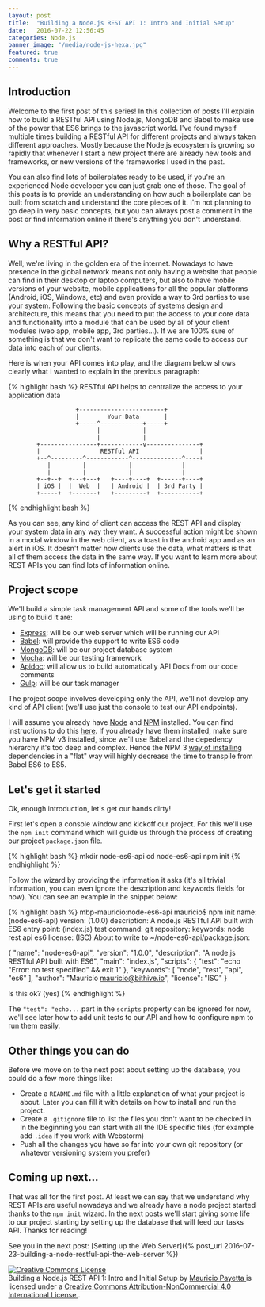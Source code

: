 ```yaml
---
layout: post
title:  "Building a Node.js REST API 1: Intro and Initial Setup"
date:   2016-07-22 12:56:45
categories: Node.js
banner_image: "/media/node-js-hexa.jpg"
featured: true
comments: true
---
```


## Introduction

<!--from-->
Welcome to the first post of this series! In this collection of posts I'll explain how to build a RESTful API using 
Node.js, MongoDB and Babel to make use of the power that ES6 brings to the javascript world.
I've found myself multiple times building a RESTful API for different projects and always taken different approaches.
Mostly because the Node.js ecosystem is growing so rapidly that whenever I start a new project there are already new
tools and frameworks, or new versions of the frameworks I used in the past.
<!--to-->

You can also find lots of boilerplates ready to be used, if you're an experienced Node developer you can just grab one
of those. The goal of this posts is to provide an understanding on how such a boilerplate can be built from scratch
and understand the core pieces of it. I'm not planning to go deep in very basic concepts, but you can always post a comment
in the post or find information online if there's anything you don't understand.


## Why a RESTful API?

Well, we're living in the golden era of the internet. Nowadays to have presence in the global network means not only
having a website that people can find in their desktop or laptop computers, but also to have mobile versions of your
website, mobile applications for all the popular platforms (Android, iOS, Windows, etc) and even provide a way to 
3rd parties to use your system.
Following the basic concepts of systems design and architecture, this means that you need to put the access to your core
data and functionality into a module that can be used by all of your client modules (web app, mobile app, 3rd parties...).
If we are 100% sure of something is that we don't want to replicate the same code to access our data into each of our clients.

Here is when your API comes into play, and the diagram below shows clearly what I wanted to explain in the previous paragraph:

 
{% highlight bash %}
    RESTful API helps to centralize the access to your application data

                       +------------------------+
                       |        Your Data       |
                       +-----^------------+-----+
                             |            |
                             |            |
            +----------------+------------v---------------+
            |                 RESTful API                 |
            +--^---------^------------^--------------^----+
               |         |            |              |
               |         |            |              |
            +--+--+  +---+---+   +----+----+  +------+----+
            | iOS |  |  Web  |   | Android |  | 3rd Party |
            +-----+  +-------+   +---------+  +-----------+
{% endhighlight bash %}

As you can see, any kind of client can access the REST API and display your system data in any way they want. A 
successful action might be shown in a modal window in the web client, as a toast in the android app and as an alert
in iOS. It doesn't matter how clients use the data, what matters is that all of them access the data in the same
way. 
If you want to learn more about REST APIs you can find lots of information online.

## Project scope

We'll build a simple task management API and some of the tools we'll be using to build it are:

- [Express](https://expressjs.com/): will be our web server which will be running our API
- [Babel](https://babeljs.io/): will provide the support to write ES6 code
- [MongoDB](https://www.mongodb.com/): will be our project database system
- [Mocha](https://mochajs.org/): will be our testing framework
- [Apidoc](http://apidocjs.com/): will allow us to build automatically API Docs from our code comments
- [Gulp](http://gulpjs.com/): will be our task manager

The project scope involves developing only the API, we'll not develop any kind of API client (we'll use just the console
to test our API endpoints).

I will assume you already have [Node](https://nodejs.org/en/) and [NPM](https://www.npmjs.com/) installed. You can find
instructions to do this [here](https://docs.npmjs.com/getting-started/installing-node). 
If you already have them installed, make sure you have NPM v3 installed, since we'll use Babel and the depedency hierarchy
it's too deep and complex. Hence the NPM 3 [way of installing](https://docs.npmjs.com/how-npm-works/npm3) dependencies 
in a "flat" way will highly decrease the time to transpile from Babel ES6 to ES5.

## Let's get it started

Ok, enough introduction, let's get our hands dirty!

First let's open a console window and kickoff our project. For this we'll use the `npm init` command which will guide 
us through the process of creating our project `package.json` file. 

{% highlight bash %}
mkdir node-es6-api
cd node-es6-api
npm init
{% endhighlight %}

Follow the wizard by providing the information it asks (it's all trivial information, you can even ignore the description 
and keywords fields for now). You can see an example in the snippet below:

{% highlight bash %}
mbp-mauricio:node-es6-api mauricio$ npm init
name: (node-es6-api)
version: (1.0.0)
description: A node.js RESTful API built with ES6
entry point: (index.js)
test command:
git repository:
keywords: node rest api es6
license: (ISC)
About to write to ~/node-es6-api/package.json:

{
  "name": "node-es6-api",
  "version": "1.0.0",
  "description": "A node.js RESTful API built with ES6",
  "main": "index.js",
  "scripts": {
    "test": "echo \"Error: no test specified\" && exit 1"
  },
  "keywords": [ "node", "rest", "api", "es6" ],
  "author": "Mauricio <mauricio@bithive.io>",
  "license": "ISC"
}

Is this ok? (yes)
{% endhighlight %}

The `"test": "echo...` part in the `scripts` property can be ignored for now, we'll see later how to add unit tests to 
our API and how to configure npm to run them easily.

## Other things you can do

Before we move on to the next post about setting up the database, you could do a few more things like:

- Create a `README.md` file with a little explanation of what your project is about. Later you can fill it with details
on how to install and run the project.
- Create a `.gitignore` file to list the files you don't want to be checked in. In the beginning you can start with all the
IDE specific files (for example add `.idea` if you work with Webstorm)
- Push all the changes you have so far into your own git repository (or whatever versioning system you prefer)

## Coming up next...

That was all for the first post. At least we can say that we understand why REST APIs are useful nowadays and we already
have a node project started thanks to the `npm init` wizard.
In the next posts we'll start giving some life to our project starting by setting up the database that will feed our 
tasks API.
Thanks for reading! 

See you in the next post: [Setting up the Web Server]({% post_url 2016-07-23-building-a-node-restful-api-the-web-server  %})

<div class="cc">
    <a rel="license" href="http://creativecommons.org/licenses/by-nc/4.0/">
        <img alt="Creative Commons License" style="border-width:0" src="https://i.creativecommons.org/l/by-nc/4.0/88x31.png" />
    </a>
    <br/>
    <span xmlns:dct="http://purl.org/dc/terms/" href="http://purl.org/dc/dcmitype/Text" property="dct:title" rel="dct:type">
        Building a Node.js REST API 1: Intro and Initial Setup
    </span> 
    by 
    <a xmlns:cc="http://creativecommons.org/ns#" href="http://blog.mpayetta.com" property="cc:attributionName" rel="cc:attributionURL">
        Mauricio Payetta
    </a> 
    is licensed under a 
    <a rel="license" href="http://creativecommons.org/licenses/by-nc/4.0/">
        Creative Commons Attribution-NonCommercial 4.0 International License
    </a>.
</div>
